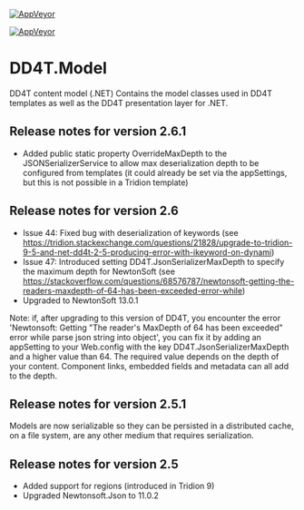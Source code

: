 [![AppVeyor](https://ci.appveyor.com/api/projects/status/github/dd4t/DD4T.Model?branch=master&svg=true&passingText=master)](https://ci.appveyor.com/project/DD4T/dd4t-model)

[![AppVeyor](https://ci.appveyor.com/api/projects/status/github/dd4t/DD4T.Model?branch=develop&svg=true&passingText=develop)](https://ci.appveyor.com/project/DD4T/dd4t-model)
# DD4T.Model
DD4T content model (.NET)
Contains the model classes used in DD4T templates as well as the DD4T presentation layer for .NET.

## Release notes for version 2.6.1
- Added public static property OverrideMaxDepth to the JSONSerializerService to allow max deserialization depth to be configured from templates (it could already be set via the appSettings, but this is not possible in a Tridion template)

## Release notes for version 2.6

- Issue 44: Fixed bug with deserialization of keywords (see https://tridion.stackexchange.com/questions/21828/upgrade-to-tridion-9-5-and-net-dd4t-2-5-producing-error-with-ikeyword-on-dynami)
- Issue 47: Introduced setting DD4T.JsonSerializerMaxDepth to specify the maximum depth for NewtonSoft (see https://stackoverflow.com/questions/68576787/newtonsoft-getting-the-readers-maxdepth-of-64-has-been-exceeded-error-while)
- Upgraded to NewtonSoft 13.0.1

Note: if, after upgrading to this version of DD4T, you encounter the error 'Newtonsoft: Getting "The reader's MaxDepth of 64 has been exceeded" error while parse json string into object', you can fix it by adding an appSetting to your
Web.config with the key DD4T.JsonSerializerMaxDepth and a higher value than 64. The required value depends on the depth of your content. Component links, embedded fields and metadata can all add to the depth.


## Release notes for version 2.5.1

Models are now serializable so they can be persisted in a distributed cache, on a file system, are any other medium that requires serialization.


## Release notes for version 2.5

- Added support for regions (introduced in Tridion 9)
- Upgraded Newtonsoft.Json to 11.0.2
